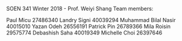 SOEN 341
Winter 2018 - Prof. Weiyi Shang
Team members: 

Paul	Micu 27486340
Landry	Signi 40039294
Muhammad Bilal Nasir 40015010
Yazan	Odeh 26556191
Patrick Pin 26789366
Mila Roisin 29575774
Debashish	Saha 40019349
Michelle	Choi 26397646

